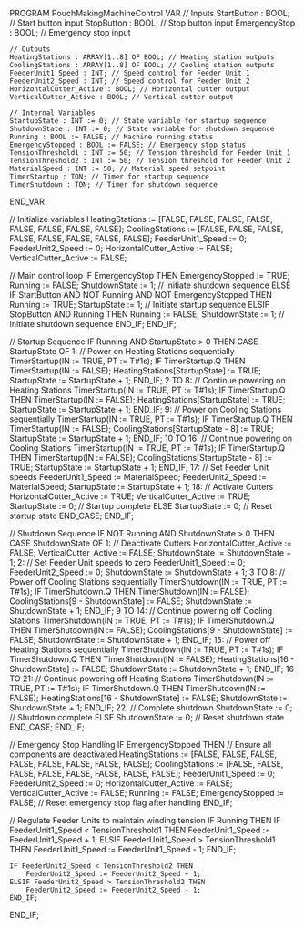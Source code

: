 PROGRAM PouchMakingMachineControl
VAR
    // Inputs
    StartButton : BOOL; // Start button input
    StopButton : BOOL;  // Stop button input
    EmergencyStop : BOOL; // Emergency stop input

    // Outputs
    HeatingStations : ARRAY[1..8] OF BOOL; // Heating station outputs
    CoolingStations : ARRAY[1..8] OF BOOL; // Cooling station outputs
    FeederUnit1_Speed : INT; // Speed control for Feeder Unit 1
    FeederUnit2_Speed : INT; // Speed control for Feeder Unit 2
    HorizontalCutter_Active : BOOL; // Horizontal cutter output
    VerticalCutter_Active : BOOL; // Vertical cutter output

    // Internal Variables
    StartupState : INT := 0; // State variable for startup sequence
    ShutdownState : INT := 0; // State variable for shutdown sequence
    Running : BOOL := FALSE; // Machine running status
    EmergencyStopped : BOOL := FALSE; // Emergency stop status
    TensionThreshold1 : INT := 50; // Tension threshold for Feeder Unit 1
    TensionThreshold2 : INT := 50; // Tension threshold for Feeder Unit 2
    MaterialSpeed : INT := 50; // Material speed setpoint
    TimerStartup : TON; // Timer for startup sequence
    TimerShutdown : TON; // Timer for shutdown sequence
END_VAR

// Initialize variables
HeatingStations := [FALSE, FALSE, FALSE, FALSE, FALSE, FALSE, FALSE, FALSE];
CoolingStations := [FALSE, FALSE, FALSE, FALSE, FALSE, FALSE, FALSE, FALSE];
FeederUnit1_Speed := 0;
FeederUnit2_Speed := 0;
HorizontalCutter_Active := FALSE;
VerticalCutter_Active := FALSE;

// Main control loop
IF EmergencyStop THEN
    EmergencyStopped := TRUE;
    Running := FALSE;
    ShutdownState := 1; // Initiate shutdown sequence
ELSE
    IF StartButton AND NOT Running AND NOT EmergencyStopped THEN
        Running := TRUE;
        StartupState := 1; // Initiate startup sequence
    ELSIF StopButton AND Running THEN
        Running := FALSE;
        ShutdownState := 1; // Initiate shutdown sequence
    END_IF;
END_IF;

// Startup Sequence
IF Running AND StartupState > 0 THEN
    CASE StartupState OF
        1: // Power on Heating Stations sequentially
            TimerStartup(IN := TRUE, PT := T#1s);
            IF TimerStartup.Q THEN
                TimerStartup(IN := FALSE);
                HeatingStations[StartupState] := TRUE;
                StartupState := StartupState + 1;
            END_IF;
        2 TO 8: // Continue powering on Heating Stations
            TimerStartup(IN := TRUE, PT := T#1s);
            IF TimerStartup.Q THEN
                TimerStartup(IN := FALSE);
                HeatingStations[StartupState] := TRUE;
                StartupState := StartupState + 1;
            END_IF;
        9: // Power on Cooling Stations sequentially
            TimerStartup(IN := TRUE, PT := T#1s);
            IF TimerStartup.Q THEN
                TimerStartup(IN := FALSE);
                CoolingStations[StartupState - 8] := TRUE;
                StartupState := StartupState + 1;
            END_IF;
        10 TO 16: // Continue powering on Cooling Stations
            TimerStartup(IN := TRUE, PT := T#1s);
            IF TimerStartup.Q THEN
                TimerStartup(IN := FALSE);
                CoolingStations[StartupState - 8] := TRUE;
                StartupState := StartupState + 1;
            END_IF;
        17: // Set Feeder Unit speeds
            FeederUnit1_Speed := MaterialSpeed;
            FeederUnit2_Speed := MaterialSpeed;
            StartupState := StartupState + 1;
        18: // Activate Cutters
            HorizontalCutter_Active := TRUE;
            VerticalCutter_Active := TRUE;
            StartupState := 0; // Startup complete
        ELSE
            StartupState := 0; // Reset startup state
    END_CASE;
END_IF;

// Shutdown Sequence
IF NOT Running AND ShutdownState > 0 THEN
    CASE ShutdownState OF
        1: // Deactivate Cutters
            HorizontalCutter_Active := FALSE;
            VerticalCutter_Active := FALSE;
            ShutdownState := ShutdownState + 1;
        2: // Set Feeder Unit speeds to zero
            FeederUnit1_Speed := 0;
            FeederUnit2_Speed := 0;
            ShutdownState := ShutdownState + 1;
        3 TO 8: // Power off Cooling Stations sequentially
            TimerShutdown(IN := TRUE, PT := T#1s);
            IF TimerShutdown.Q THEN
                TimerShutdown(IN := FALSE);
                CoolingStations[9 - ShutdownState] := FALSE;
                ShutdownState := ShutdownState + 1;
            END_IF;
        9 TO 14: // Continue powering off Cooling Stations
            TimerShutdown(IN := TRUE, PT := T#1s);
            IF TimerShutdown.Q THEN
                TimerShutdown(IN := FALSE);
                CoolingStations[9 - ShutdownState] := FALSE;
                ShutdownState := ShutdownState + 1;
            END_IF;
        15: // Power off Heating Stations sequentially
            TimerShutdown(IN := TRUE, PT := T#1s);
            IF TimerShutdown.Q THEN
                TimerShutdown(IN := FALSE);
                HeatingStations[16 - ShutdownState] := FALSE;
                ShutdownState := ShutdownState + 1;
            END_IF;
        16 TO 21: // Continue powering off Heating Stations
            TimerShutdown(IN := TRUE, PT := T#1s);
            IF TimerShutdown.Q THEN
                TimerShutdown(IN := FALSE);
                HeatingStations[16 - ShutdownState] := FALSE;
                ShutdownState := ShutdownState + 1;
            END_IF;
        22: // Complete shutdown
            ShutdownState := 0; // Shutdown complete
        ELSE
            ShutdownState := 0; // Reset shutdown state
    END_CASE;
END_IF;

// Emergency Stop Handling
IF EmergencyStopped THEN
    // Ensure all components are deactivated
    HeatingStations := [FALSE, FALSE, FALSE, FALSE, FALSE, FALSE, FALSE, FALSE];
    CoolingStations := [FALSE, FALSE, FALSE, FALSE, FALSE, FALSE, FALSE, FALSE];
    FeederUnit1_Speed := 0;
    FeederUnit2_Speed := 0;
    HorizontalCutter_Active := FALSE;
    VerticalCutter_Active := FALSE;
    Running := FALSE;
    EmergencyStopped := FALSE; // Reset emergency stop flag after handling
END_IF;

// Regulate Feeder Units to maintain winding tension
IF Running THEN
    IF FeederUnit1_Speed < TensionThreshold1 THEN
        FeederUnit1_Speed := FeederUnit1_Speed + 1;
    ELSIF FeederUnit1_Speed > TensionThreshold1 THEN
        FeederUnit1_Speed := FeederUnit1_Speed - 1;
    END_IF;

    IF FeederUnit2_Speed < TensionThreshold2 THEN
        FeederUnit2_Speed := FeederUnit2_Speed + 1;
    ELSIF FeederUnit2_Speed > TensionThreshold2 THEN
        FeederUnit2_Speed := FeederUnit2_Speed - 1;
    END_IF;
END_IF;



